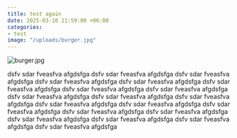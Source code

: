 ```yaml
---
title: test again
date: 2025-03-10 21:59:00 +06:00
categories:
- test
image: "/uploads/burger.jpg"
---
```


![burger.jpg](/uploads/burger.jpg)

dsfv sdar fveasfva afgdsfga dsfv sdar fveasfva afgdsfga dsfv sdar fveasfva afgdsfga dsfv sdar fveasfva afgdsfga dsfv sdar fveasfva afgdsfga dsfv sdar fveasfva afgdsfga dsfv sdar fveasfva afgdsfga dsfv sdar fveasfva afgdsfga dsfv sdar fveasfva afgdsfga dsfv sdar fveasfva afgdsfga dsfv sdar fveasfva afgdsfga dsfv sdar fveasfva afgdsfga dsfv sdar fveasfva afgdsfga dsfv sdar fveasfva afgdsfga dsfv sdar fveasfva afgdsfga dsfv sdar fveasfva afgdsfga dsfv sdar fveasfva afgdsfga dsfv sdar fveasfva afgdsfga dsfv sdar fveasfva afgdsfga dsfv sdar fveasfva afgdsfga